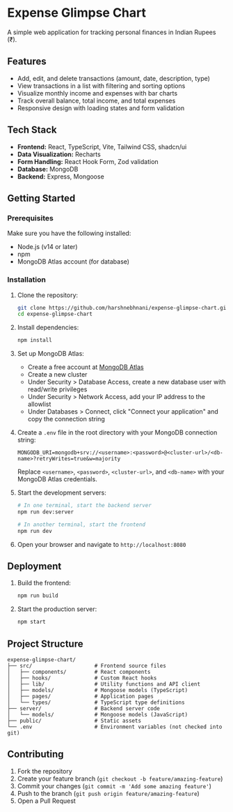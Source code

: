 # Expense Glimpse Chart

A simple web application for tracking personal finances in Indian Rupees (₹).

## Features

- Add, edit, and delete transactions (amount, date, description, type)
- View transactions in a list with filtering and sorting options
- Visualize monthly income and expenses with bar charts
- Track overall balance, total income, and total expenses
- Responsive design with loading states and form validation

## Tech Stack

- **Frontend:** React, TypeScript, Vite, Tailwind CSS, shadcn/ui
- **Data Visualization:** Recharts
- **Form Handling:** React Hook Form, Zod validation
- **Database:** MongoDB
- **Backend:** Express, Mongoose

## Getting Started

### Prerequisites

Make sure you have the following installed:
- Node.js (v14 or later)
- npm
- MongoDB Atlas account (for database)

### Installation

1. Clone the repository:
   ```sh
   git clone https://github.com/harshnebhnani/expense-glimpse-chart.git
   cd expense-glimpse-chart
   ```

2. Install dependencies:
   ```sh
   npm install
   ```

3. Set up MongoDB Atlas:
   - Create a free account at [MongoDB Atlas](https://www.mongodb.com/cloud/atlas/register)
   - Create a new cluster
   - Under Security > Database Access, create a new database user with read/write privileges
   - Under Security > Network Access, add your IP address to the allowlist
   - Under Databases > Connect, click "Connect your application" and copy the connection string

4. Create a `.env` file in the root directory with your MongoDB connection string:
   ```
   MONGODB_URI=mongodb+srv://<username>:<password>@<cluster-url>/<db-name>?retryWrites=true&w=majority
   ```

   Replace `<username>`, `<password>`, `<cluster-url>`, and `<db-name>` with your MongoDB Atlas credentials.

5. Start the development servers:
   ```sh
   # In one terminal, start the backend server
   npm run dev:server
   
   # In another terminal, start the frontend
   npm run dev
   ```

6. Open your browser and navigate to `http://localhost:8080`

## Deployment

1. Build the frontend:
   ```sh
   npm run build
   ```

2. Start the production server:
   ```sh
   npm start
   ```

## Project Structure

```
expense-glimpse-chart/
├── src/                    # Frontend source files
│   ├── components/         # React components
│   ├── hooks/              # Custom React hooks
│   ├── lib/                # Utility functions and API client
│   ├── models/             # Mongoose models (TypeScript)
│   ├── pages/              # Application pages
│   └── types/              # TypeScript type definitions
├── server/                 # Backend server code
│   └── models/             # Mongoose models (JavaScript)
├── public/                 # Static assets
└── .env                    # Environment variables (not checked into git)
```

## Contributing

1. Fork the repository
2. Create your feature branch (`git checkout -b feature/amazing-feature`)
3. Commit your changes (`git commit -m 'Add some amazing feature'`)
4. Push to the branch (`git push origin feature/amazing-feature`)
5. Open a Pull Request
